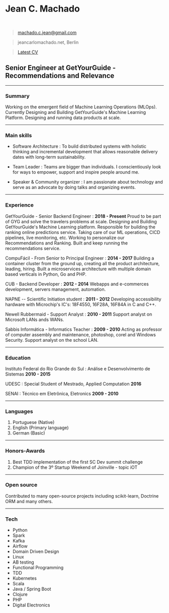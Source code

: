 # Jean C. Machado


<br>


> machado.c.jean@gmail.com

> jeancarlomachado.net, Berlin

> [Latest CV](https://github.com/jeanCarloMachado/resume/blob/master/index.pdf)

## Senior Engineer at GetYourGuide - Recommendations and Relevance

---

### Summary

Working on the emergent field of Machine Learning Operations (MLOps).  Currently Designing and Building GetYourGuide's Machine Learning Platform. Designing and running data products at scale.

---

### Main skills

* Software Architecture
  : To build distributed systems with holistic thinking and incremental development that allows reasonable delivery dates with long-term sustainability.

* Team Leader
  : Teams are bigger than individuals. I conscientiously look for ways to empower, support and inspire people around me.

* Speaker & Community organizer
  : I am passionate about technology and serve as an advocate by doing talks and organizing events.

---

### Experience

GetYourGuide - Senior Backend Engineer
  :  __2018 - Present__
    Proud to be part of GYG and solve the travelers problems at scale.
    Designing and Building GetYourGuide's Machine Learning platform.
    Responsible for  building the ranking online predictions service. 
    Taking care of our ML operations, CICD pipelines, live monitoring, etc.
    Working to personalize our Recommendations and Ranking. 
    Built and keep running the recommendations service.

CompuFácil - From Senior to Principal Engineer
 : __2014 - 2017__
  Building a container cluster from the ground up, creating all the product architecture, leading, hiring.
  Built a microservices architecture with multiple domain based verticals in Python, Go and PHP.

CUB - Backend Developer
 : __2012 - 2014__
  Webapps and e-commerces development, servers management, automation.

NAPNE -- Scientific Initiation student
 : __2011 - 2012__
  Developing accessibility hardware with Microchip's IC's: 18F4550, 16F28A, 16F84A in C and C++.

Newell Rubbermaid - Support Analyst
  : __2010 - 2011__
Support analyst on Microsoft LANs ands WANs.

Sabbis Informática - Informatics Teacher
  : __2009 - 2010__
  Acting as professor of computer assembly and maintenance, photoshop, corel and Windows Security. Support analyst on the school LAN.

---

### Education

Instituto Federal do Rio Grande do Sul
: Análise e Desenvolvimento de Sistemas
__2010 - 2015__

UDESC
: Special Student of Mestrado, Applied Computation
__2016__

SENAI
: Técnico em Eletrônica, Eletronics
__2009 - 2010__

---

### Languages

1. Portuguese (Native)
1. English (Primary language)
1. German (Basic)

---


### Honors-Awards

1. Best TDD implementation of the first SC Dev summit challenge
1. Champion of the 3º Startup Weekend of Joinville - topic iOT

---

### Open source

Contributed to many open-source projects including scikit-learn, Doctrine ORM and many others.

---

### Tech

* Python
* Spark
* Kafka
* Airflow
* Domain Driven Design
* Linux
* AB testing
* Functional Programming
* TDD
* Kubernetes
* Scala
* Java / Spring Boot
* Clojure
* PHP
* Digital Electronics


